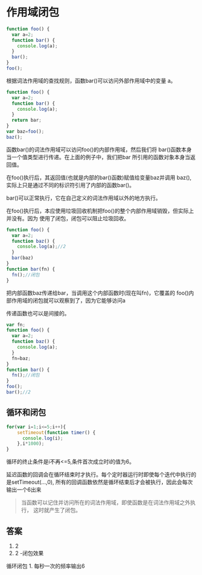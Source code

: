 # 作用域闭包
```javascript
function foo() {
  var a=2;
  function bar() {
    console.log(a);
  }
  bar();
}
foo();
```
根据词法作用域的查找规则，函数bar()可以访问外部作用域中的变量
a。
```javascript
function foo() {
  var a=2;
  function bar() {
    console.log(a);
  }
  return bar;
}
var baz=foo();
baz();
```
函数bar()的词法作用域可以访问foo()的内部作用域，然后我们将
bar()函数本身当一个值类型进行传递。在上面的例子中，我们把bar
所引用的函数对象本身当返回值。

在foo()执行后，其返回值(也就是内部的bar()函数)赋值给变量baz并调用
baz(),实际上只是通过不同的标识符引用了内部的函数bar()。

bar()可以正常执行，它在自己定义的词法作用域以外的地方执行。

在foo()执行后，本应使用垃圾回收机制把foo()的整个内部作用域销毁，但实际上并没有。因为
使用了闭包，闭包可以阻止垃圾回收。

```javascript
function foo() {
  var a=2;
  function baz() {
    console.log(a);//2
  }
  bar(baz)
}
function bar(fn) {
  fn();//闭包
}
```
把内部函数baz传递给bar，当调用这个内部函数时(现在叫fn)，它覆盖的
foo()内部作用域的闭包就可以观察到了，因为它能够访问a

传递函数也可以是间接的。

```javascript
var fn;
function foo() {
  var a=2;
  function baz() {
    console.log(a);
  }
  fn=baz;
}
function bar() {
  fn();//闭包
}
foo();
bar();//2
```
## 循环和闭包
```javascript
for(var i=1;i<=5;i++){
	setTimeout(function timer() {
	  console.log(i);
	},i*1000);
}
```
循环的终止条件是i不再<=5,条件首次成立时i的值为6。

延迟函数的回调会在循环结束时才执行。每个定时器运行时即使每个迭代中执行的是setTimeout(...,0),
所有的回调函数依然是循环结束后才会被执行，因此会每次输出一个6出来

> 当函数可以记住并访问所在的词法作用域，即使函数是在词法作用域之外执行，
这时就产生了闭包。
## 答案
1. 2
2. 2 -闭包效果

循环闭包 1. 每秒一次的频率输出6